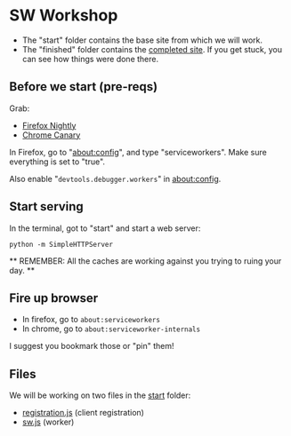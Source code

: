 # SW Workshop

 * The "start" folder contains the base site from which we will work.
 * The "finished" folder contains the [completed site](https://marcoscaceres.github.io/sw-workshop/finished/).
   If you get stuck, you can see how things were done there.

## Before we start (pre-reqs)

Grab:

 * [Firefox Nightly](https://nightly.mozilla.org/)
 * [Chrome Canary](https://www.google.com/chrome/browser/canary.html)

In Firefox, go to "[about:config](about:config)", and type "serviceworkers". 
Make sure everything is set to "true".

Also enable "`devtools.debugger.workers`" in [about:config](about:config).

## Start serving

In the terminal, got to "start" and start a web server:

```JS
python -m SimpleHTTPServer
```

** REMEMBER: All the caches are working against you trying to ruing your day. **

## Fire up browser 

 * In firefox, go to `about:serviceworkers`
 * In chrome, go to `about:serviceworker-internals`

I suggest you bookmark those or "pin" them!

## Files
We will be working on two files in the [start](start) folder:

 * [registration.js](start/js/registration.js) (client registration)
 * [sw.js](start/sw.js) (worker)
